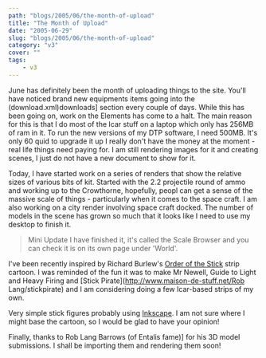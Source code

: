 ```yaml
---
path: "blogs/2005/06/the-month-of-upload"
title: "The Month of Upload"
date: "2005-06-29"
slug: "blogs/2005/06/the-month-of-upload"
category: "v3"
cover: ""
tags:
    - v3
---
```

June has definitely been the month of uploading things to the site. You'll have noticed brand new equipments items going into the (download.xml)downloads] section every couple of days. While this has been going on, work on the Elements has come to a halt. The main reason for this is that I do most of the Icar stuff on a laptop which only has 256MB of ram in it. To run the new versions of my DTP software, I need 500MB. It's only 60 quid to upgrade it up I really don't have the money at the moment - real life things need paying for. I am still rendering images for it and creating scenes, I just do not have a new document to show for it.

Today, I have started work on a series of renders that show the relative sizes of various bits of kit. Started with the 2.2 projectile round of ammo and working up to the Crowthorne, hopefully, peopl can get a sense of the massive scale of things - particularly when it comes to the space craft. I am also working on a city render involving space craft docked. The number of models in the scene has grown so much that it looks like I need to use my desktop to finish it.

> Mini Update I have finished it, it's called the Scale Browser and you can check it is on its own page under 'World'.

I've been recently inspired by Richard Burlew's [Order of the Stick](http://www.giantitp.com/index.html) strip cartoon. I was reminded of the fun it was to make Mr Newell, Guide to Light and Heavy Firing and [Stick Pirate](http://www.maison-de-stuff.net/Rob Lang/stickpirate) and I am considering doing a few Icar-based strips of my own. 

Very simple stick figures probably using [Inkscape](http://www.inkscape.org/). I am not sure where I might base the cartoon, so I would be glad to have your opinion!

Finally, thanks to Rob Lang Barrows (of Entalis fame)] for his 3D model submissions. I shall be importing them and rendering them soon! 